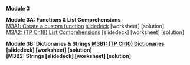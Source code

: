 <b>Module 3</b>  

<b>Module 3A: Functions & List Comprehensions</b>  
[M3A1: Create a custom function](https://colab.research.google.com/drive/1w3WG30R8xhPv6kZBEdWHoYMOvnRL3hxj#scrollTo=cFqnZGxyXH0I) [slidedeck](https://www.dropbox.com/scl/fi/x612ydq2eenookvksr7fc/buad5802-m1-review-python-functions-slides.pptx?rlkey=ekmmcqced84nueupsdy0whtk3&dl=0) [worksheet] [solution]    
[M3A2: (TP Ch18) List Comprehensions](https://colab.research.google.com/drive/16oHsAVeXUP5xgcXq-ECX4zXwjxwjKusD#scrollTo=e046e382) [slidedeck] [worksheet] [solution]     

<b>Module 3B: Dictionaries & Strings
[M3B1: (TP Ch10) Dictionaries](https://colab.research.google.com/drive/1mDHYFR-xospgw695_77GjNfSGfpd507K#scrollTo=acfd2720) [slidedeck] [worksheet] [solution]  
[M3B2: Strings [slidedeck] [worksheet] [solution]  
